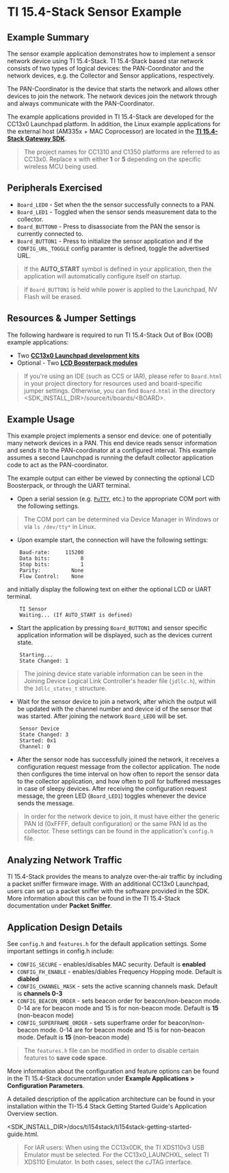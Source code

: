 TI 15.4-Stack Sensor Example
=======================

Example Summary
---------------

The sensor example application demonstrates how to implement a sensor network device using TI 15.4-Stack. TI 15.4-Stack based star network consists of two types of logical devices: the PAN-Coordinator and the network devices, e.g. the Collector and Sensor applications, respectively.

The PAN-Coordinator is the device that starts the network and allows other devices to join the network. The network devices join the network through and always communicate with the PAN-Coordinator.

The example applications provided in TI 15.4-Stack are developed for the CC13x0 Launchpad platform. In addition, the Linux example applications for the external host (AM335x + MAC Coprocessor) are located in the [**TI 15.4-Stack Gateway SDK**](http://www.ti.com/tool/ti-15.4-stack-gateway-linux-sdk).

> The project names for CC1310 and C1350 platforms are referred to as CC13x0. Replace x with either **1** or **5** depending on the specific wireless MCU being used.

Peripherals Exercised
---------------------

* `Board_LED0` - Set when the the sensor successfully connects to a PAN.
* `Board_LED1` - Toggled when the sensor sends measurement data to the collector.
* `Board_BUTTON0` - Press to disassociate from the PAN the sensor is currently connected to.
* `Board_BUTTON1` - Press to initialize the sensor application and if the `CONFIG_URL_TOGGLE` config paramter is defined, toggle the advertised URL.

> If the **AUTO_START** symbol is defined in your application, then the application will automatically configure itself on startup.

> If `Board_BUTTON1` is held while power is applied to the Launchpad, NV Flash will be erased.

Resources & Jumper Settings
---------------------------
The following hardware is required to run TI 15.4-Stack Out of Box (OOB) example applications:
* Two [**CC13x0 Launchpad development kits**](http://www.ti.com/tool/launchxl-cc1310)
* Optional - Two [**LCD Boosterpack modules**](http://www.ti.com/tool/430boost-sharp96)

> If you're using an IDE (such as CCS or IAR), please refer to `Board.html` in
your project directory for resources used and board-specific jumper settings.
Otherwise, you can find `Board.html` in the directory
&lt;SDK_INSTALL_DIR&gt;/source/ti/boards/&lt;BOARD&gt;.

Example Usage
-------------
This example project implements a sensor end device: one of potentially many network devices in a PAN. This end device reads sensor information and sends it to the PAN-coordinator at a configured interval. This example assumes a second Launchpad is running the default collector application code to act as the PAN-coordinator.

The example output can either be viewed by connecting the optional LCD Boosterpack, or through the UART terminal.

* Open a serial session (e.g. [`PuTTY`](http://www.putty.org/ "PuTTY's
Homepage"), etc.) to the appropriate COM port with the following settings.

> The COM port can be determined via Device Manager in Windows or via
`ls /dev/tty*` in Linux.

* Upon example start, the connection will have the following settings:
```
    Baud-rate:     115200
    Data bits:          8
    Stop bits:          1
    Parity:          None
    Flow Control:    None
```
and initially display the following text on either the optional LCD or UART terminal.
```
    TI Sensor
    Waiting... (If AUTO_START is defined)
```

* Start the application by pressing `Board_BUTTON1` and sensor specific application information will be displayed, such as the devices current state.
```
    Starting...
    State Changed: 1
```

> The joining device state variable information can be seen in the Joining Device Logical Link Controller's header file (`jdllc.h`), within the `Jdllc_states_t` structure.

* Wait for the sensor device to join a network, after which the output will be updated with the channel number and device id of the sensor that was started. After joining the network `Board_LED0` will be set.
```
    Sensor Device
    State Changed: 3
    Started: 0x1
    Channel: 0
```

* After the sensor node has successfully joined the network, it receives a configuration request message from the collector application. The node then configures the time interval on how often to report the sensor data to the collector application, and how often to poll for buffered messages in case of sleepy devices. After receiving the configuration request message, the green LED (`Board_LED1`) toggles whenever the device sends the message.

> In order for the network device to join, it must have either the generic PAN Id (0xFFFF, default configuration) or the same PAN Id as the collector. These settings can be found in the application's `config.h` file.

Analyzing Network Traffic 
-------------------------

TI 15.4-Stack provides the means to analyze over-the-air traffic by including a packet sniffer firmware image. With an additional CC13x0 Launchpad, users can set up a packet sniffer with the software provided in the SDK. More information about this can be found in the TI 15.4-Stack documentation under **Packet Sniffer**.


Application Design Details
--------------------------

See `config.h` and `features.h` for the default application settings. Some important settings in config.h include:

* `CONFIG_SECURE` - enables/disables MAC security. Default is **enabled**
* `CONFIG_FH_ENABLE` - enables/diables Frequency Hopping mode. Default is **diabled**
* `CONFIG_CHANNEL_MASK` - sets the active scanning channels mask. Default is **channels 0-3**
* `CONFIG_BEACON_ORDER` - sets beacon order for beacon/non-beacon mode. 0-14 are for beacon mode and 15 is for non-beacon mode. Default is **15** (non-beacon mode)
* `CONFIG_SUPERFRAME_ORDER` - sets superframe order for beacon/non-beacon mode. 0-14 are for beacon mode and 15 is for non-beacon mode. Default is **15** (non-beacon mode)

> The `features.h` file can be modified in order to disable certain features to **save code space**.

More information about the configuration and feature options can be found in the TI 15.4-Stack documentation under **Example Applications > Configuration Parameters**.

A detailed description of the application architecture can be found in your installation within the
TI-15.4 Stack Getting Started Guide's Application Overview section.

&lt;SDK_INSTALL_DIR&gt;/docs/ti154stack/ti154stack-getting-started-guide.html.

> For IAR users: When using the CC13x0DK, the TI XDS110v3 USB Emulator must
be selected. For the CC13x0_LAUNCHXL, select TI XDS110 Emulator. In both cases,
select the cJTAG interface.
